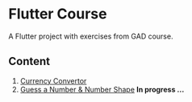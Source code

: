 # Flutter Course 

A Flutter project with exercises from GAD course.

## Content 

1. [Currency Convertor](https://github.com/CristiSandu/Flutter-Course/tree/main/lib/src/01)  
2. [Guess a Number & Number Shape](https://github.com/CristiSandu/Flutter-Course/tree/main/lib/src/02)
**In progress ...** 
